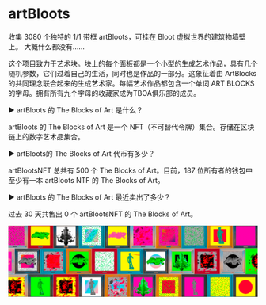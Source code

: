 # artBloots

收集 3080 个独特的 1/1 带框 artBloots，可挂在 Bloot 虚拟世界的建筑物墙壁上。 大概什么都没有……

这个项目致力于艺术块。块上的每个面板都是一个小型的生成艺术作品，具有几个随机参数，它们过着自己的生活，同时也是作品的一部分。这象征着由 ArtBlocks 的共同理念联合起来的生成艺术家。每幅艺术作品都包含一个单词 ART BLOCKS 的字母。拥有所有九个字母的收藏家成为TBOA俱乐部的成员。

▶ artBloots 的 The Blocks of Art 是什么？

artBloots 的 The Blocks of Art 是一个 NFT（不可替代令牌）集合。存储在区块链上的数字艺术品集合。

▶ artBloots的 The Blocks of Art 代币有多少？

artBlootsNFT 总共有 500 个 The Blocks of Art。目前，187 位所有者的钱包中至少有一本 artBloots NTF 的 The Blocks of Art。

▶ artBloots 的 The Blocks of Art 最近卖出了多少？

过去 30 天共售出 0 个 artBlootsNFT 的 The Blocks of Art。

![unnamed](unnamed.png)


